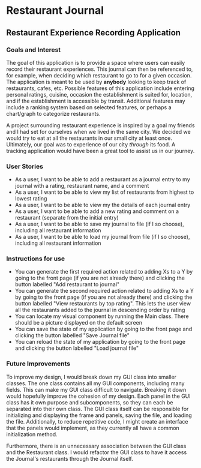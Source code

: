 # Restaurant Journal

## Restaurant Experience Recording Application

### Goals and Interest
The goal of this application is to provide a space 
where users can easily record their restaurant experiences.
This journal can then be referenced to, for example, when
deciding which restaurant to go to for a given occasion. The
application is meant to be used by **anybody** looking to keep track
of restaurants, cafes, etc. Possible features of this application 
include entering personal ratings, cuisine, occasion the establishment
is suited for, location, and if the establishment is 
accessible by transit. Additional features may include a ranking
system based on selected features, or perhaps a chart/graph to
categorize restaurants.

A project surrounding restaurant experience is inspired by a goal
my friends and I had set for ourselves when we lived in the same
city. We decided we would try to eat at all the restaurants 
in our small city at least once. Ultimately, our goal was to
experience of our city *through* its food. A tracking application 
would have been a great tool to assist us in our journey.

### User Stories
- As a user, I want to be able to add a restaurant as a journal entry to my journal with a rating, restaurant name, and a comment
- As a user, I want to be able to view my list of restaurants from highest to lowest rating
- As a user, I want to be able to view my the details of each journal entry
- As a user, I want to be able to add a new rating and comment on a restaurant (separate from the initial entry)
- As a user, I want to be able to save my journal to file (if I so choose), including all restaurant information
- As a user, I want to be able to load my journal from file (if I so choose), including all restaurant information

### Instructions for use

- You can generate the first required action related to adding Xs to a Y by
going to the front page (if you are not already there) and clicking the button labelled "Add restaurant to journal"
- You can generate the second required action related to adding Xs to a Y by
going to the front page (if you are not already there) and clicking
the button labelled "View restaurants by top rating". This lets the user view all the
restaurants added to the journal in descending order by rating
- You can locate my visual component by running the Main class. There should be a picture displayed
on the default screen
- You can save the state of my application by going to the front page and clicking the button labelled "Save Journal file"
- You can reload the state of my application by going to the front page and clicking the button labelled 
"Load journal file"


### Future Improvements
To improve my design, I would break down my GUI class into smaller classes. The one class contains all my GUI components,
including many fields. This can make my GUI class difficult to navigate. 
Breaking it down would hopefully improve the cohesion of my design.
Each panel in the GUI class has it own purpose and subcomponents, so they can each be separated into their own class.
The GUI class itself can be responsible for initializing and displaying the frame and panels, saving the file, and
loading the file. Additionally, to reduce repetitive code, I might create an interface that the panels would implement, 
as they currently all have a common initialization method. 

Furthermore, there is an unnecessary association between the GUI class and the Restaurant class. I would refactor 
the GUI class to have it access the Journal's restaurants through the Journal itself.
 
